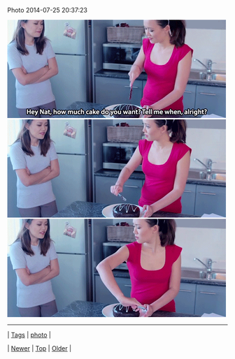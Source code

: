 <!--
title: Photo 2014-07-25 20
date: 2020-06-28T15:27:00.357Z
tags: photo
-->


Photo 2014-07-25 20:37:23

![](92855422064-0.gif)
![](92855422064-1.gif)
![](92855422064-2.gif)

<!--BOTTOM-POST-NAVIGATION-->
---

| [Tags](tags.md) | [photo](tag-photo.md) |

| [Newer](92849100997.md) | [Top](index.md) | [Older](92895738832.md) |